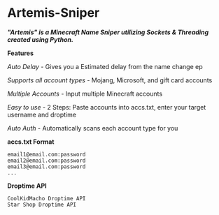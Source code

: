 # Artemis-Sniper

***"Artemis" is a Minecraft Name Sniper utilizing Sockets &amp; Threading created using Python.***

**Features**

  *Auto Delay*
      - Gives you a Estimated delay from the name change ep
      
  *Supports all account types*
      - Mojang, Microsoft, and gift card accounts
      
  *Multiple Accounts*
      - Input multiple Minecraft accounts
      
  *Easy to use* 
      - 2 Steps: Paste accounts into accs.txt, enter your target username and droptime
      
  *Auto Auth* 
      - Automatically scans each account type for you

**accs.txt Format**
```
email1@email.com:password
email2@email.com:password
email3@email.com:password
...
```

**Droptime API**
```
CoolKidMacho Droptime API
Star Shop Droptime API
```
